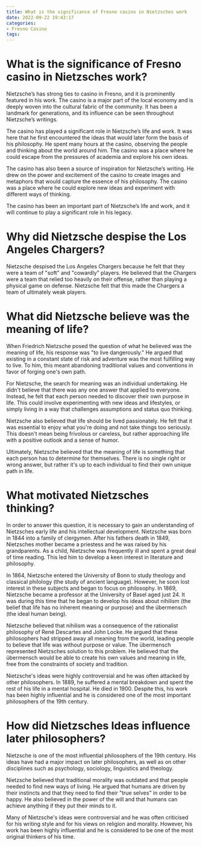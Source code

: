 ```yaml
---
title: What is the significance of Fresno casino in Nietzsches work
date: 2022-09-22 19:43:17
categories:
- Fresno Casino
tags:
---
```



#  What is the significance of Fresno casino in Nietzsches work?

Nietzsche’s has strong ties to casino in Fresno, and it is prominently featured in his work. The casino is a major part of the local economy and is deeply woven into the cultural fabric of the community. It has been a landmark for generations, and its influence can be seen throughout Nietzsche’s writings.

The casino has played a significant role in Nietzsche’s life and work. It was here that he first encountered the ideas that would later form the basis of his philosophy. He spent many hours at the casino, observing the people and thinking about the world around him. The casino was a place where he could escape from the pressures of academia and explore his own ideas.

The casino has also been a source of inspiration for Nietzsche’s writing. He drew on the power and excitement of the casino to create images and metaphors that would capture the essence of his philosophy. The casino was a place where he could explore new ideas and experiment with different ways of thinking.

The casino has been an important part of Nietzsche’s life and work, and it will continue to play a significant role in his legacy.

#  Why did Nietzsche despise the Los Angeles Chargers?

Nietzsche despised the Los Angeles Chargers because he felt that they were a team of "soft" and "cowardly" players. He believed that the Chargers were a team that relied too heavily on their offense, rather than playing a physical game on defense. Nietzsche felt that this made the Chargers a team of ultimately weak players.

#  What did Nietzsche believe was the meaning of life?

When Friedrich Nietzsche posed the question of what he believed was the meaning of life, his response was "to live dangerously." He argued that existing in a constant state of risk and adventure was the most fulfilling way to live. To him, this meant abandoning traditional values and conventions in favor of forging one's own path.

For Nietzsche, the search for meaning was an individual undertaking. He didn't believe that there was any one answer that applied to everyone. Instead, he felt that each person needed to discover their own purpose in life. This could involve experimenting with new ideas and lifestyles, or simply living in a way that challenges assumptions and status quo thinking.

Nietzsche also believed that life should be lived passionately. He felt that it was essential to enjoy what you're doing and not take things too seriously. This doesn't mean being frivolous or careless, but rather approaching life with a positive outlook and a sense of humor.

Ultimately, Nietzsche believed that the meaning of life is something that each person has to determine for themselves. There is no single right or wrong answer, but rather it's up to each individual to find their own unique path in life.

#  What motivated Nietzsches thinking?

In order to answer this question, it is necessary to gain an understanding of Nietzsches early life and his intellectual development. Nietzsche was born in 1844 into a family of clergymen. After his fathers death in 1849, Nietzsches mother became a priestess and he was raised by his grandparents. As a child, Nietzsche was frequently ill and spent a great deal of time reading. This led him to develop a keen interest in literature and philosophy.

In 1864, Nietzsche entered the University of Bonn to study theology and classical philology (the study of ancient language). However, he soon lost interest in these subjects and began to focus on philosophy. In 1869, Nietzsche became a professor at the University of Basel aged just 24. It was during this time that he began to develop his ideas about nihilism (the belief that life has no inherent meaning or purpose) and the übermensch (the ideal human being).

Nietzsche believed that nihilism was a consequence of the rationalist philosophy of René Descartes and John Locke. He argued that these philosophers had stripped away all meaning from the world, leading people to believe that life was without purpose or value. The übermensch represented Nietzsches solution to this problem. He believed that the übermensch would be able to create his own values and meaning in life, free from the constraints of society and tradition.

Nietzsche's ideas were highly controversial and he was often attacked by other philosophers. In 1889, he suffered a mental breakdown and spent the rest of his life in a mental hospital. He died in 1900. Despite this, his work has been highly influential and he is considered one of the most important philosophers of the 19th century.

#  How did Nietzsches Ideas influence later philosophers?

Nietzsche is one of the most influential philosophers of the 19th century. His ideas have had a major impact on later philosophers, as well as on other disciplines such as psychology, sociology, linguistics and theology.

Nietzsche believed that traditional morality was outdated and that people needed to find new ways of living. He argued that humans are driven by their instincts and that they need to find their "true selves" in order to be happy. He also believed in the power of the will and that humans can achieve anything if they put their minds to it.

Many of Nietzsche's ideas were controversial and he was often criticised for his writing style and for his views on religion and morality. However, his work has been highly influential and he is considered to be one of the most original thinkers of his time.